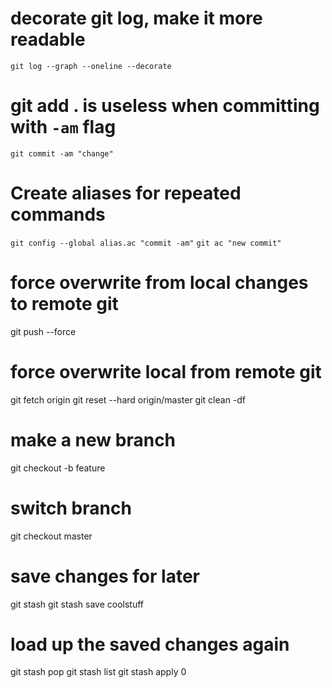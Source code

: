 # decorate git log, make it more readable
  `git log --graph --oneline --decorate`

# git add . is useless when committing with `-am` flag
  `git commit -am "change"`

# Create aliases for repeated commands
  `git config --global alias.ac "commit -am"`
  `git ac "new commit"`

# force overwrite from local changes to remote git
  git push --force

# force overwrite local from remote git
  git fetch origin
  git reset --hard origin/master
  git clean -df

# make a new branch
  git checkout -b feature

# switch branch
  git checkout master

# save changes for later
  git stash
  git stash save coolstuff

# load up the saved changes again
  git stash pop
  git stash list
  git stash apply 0
